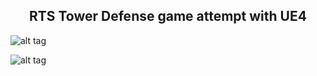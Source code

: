 <h2 align="center">RTS Tower Defense game attempt with UE4</h2>

![alt tag](https://user-images.githubusercontent.com/28708647/54490358-40d5f900-48c6-11e9-8b63-e9c39754b17a.png)


<hl>

![alt tag](https://user-images.githubusercontent.com/28708647/54490363-4d5a5180-48c6-11e9-93a3-47dfc4189298.png)
